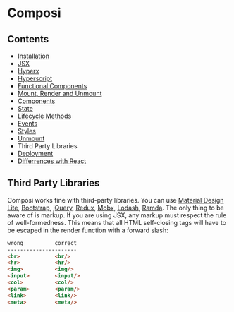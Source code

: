 Composi
=======

Contents
--------
- [Installation](../README.md)
- [JSX](./jsx.md)
- [Hyperx](./hyperx.md)
- [Hyperscript](./hyperscript.md)
- [Functional Components](./functional-components.md)
- [Mount, Render and Unmount](./render.md)
- [Components](./components.md)
- [State](./state.md)
- [Lifecycle Methods](./lifecycle.md)
- [Events](./events.md)
- [Styles](./styles.md)
- [Unmount](./unmount.md)
- Third Party Libraries
- [Deployment](./deployment.md)
- [Differrences with React](./composi-react.md)

Third Party Libraries
---------------------

Composi works fine with third-party libraries. You can use [Material Design Lite](https://getmdl.io), [Bootstrap](http://getbootstrap.com), [jQuery](http://jquery.com), [Redux](http://redux.js.org), [Mobx](https://mobx.js.org), [Lodash](https://lodash.com), [Ramda](http://ramdajs.com). The only thing to be aware of is markup. If you are using JSX, any markup must respect the rule of well-formedness. This means that all HTML self-closing tags will have to be escaped in the render function with a forward slash:

```html
wrong          correct
----------------------
<br>           <br/>
<hr>           <hr/>
<img>          <img/>
<input>        <input/>
<col>          <col/>
<param>        <param/>
<link>         <link/>
<meta>         <meta/>
```

